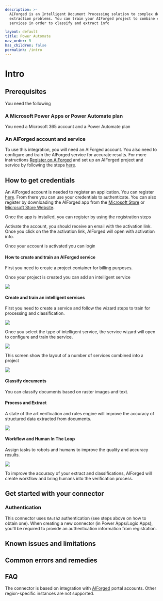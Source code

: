 ```yaml
---
description: >-
  AIForged is an Intelligent Document Processing solution to complex document
  extraction problems. You can train your AIForged project to combine cognitive
  services in order to classify and extract info

layout: default
title: Power Automate
nav_order: 5
has_children: false
permalink: /intro
---
```


# Intro

## Prerequisites

You need the following

### A Microsoft Power Apps or Power Automate plan

You need a Microsoft 365 account and a Power Automate plan

### An AIForged account and service

To use this integration, you will need an AIForged account. You also need to configure and train the AIForged service for accurate results. For more instructions [Register on AIForged](http://docs.aiforged.com/register.html) and set up an AIForged project and service by following the steps [here](http://docs.aiforged.com/projects.html).

## How to get credentials

An AIForged account is needed to register an application. You can register [here](https://www.aiforged.com/). From there you can use your credentials to authenticate. You can also register by downloading the AIForged app from the [Microsoft Store](https://ms-windows-store/pdp/?productid=9N9TV5K8F914) or [Microsoft Store Website](https://www.microsoft.com/store/apps/9N9TV5K8F914).

Once the app is installed, you can register by using the registration steps

Activate the account, you should receive an email with the activation link. Once you click on the the activation link, AIForged will open with activation info.

Once your account is activated you can login

#### How to create and train an AIForged service

First you need to create a project container for billing purposes.

Once your project is created you can add an intelligent service

![](<../.gitbook/assets/image (10) (1).png>)

#### Create and train an intelligent services

First you need to create a service and follow the wizard steps to train for processing and classification.

![](<../.gitbook/assets/image (28) (1).png>)

Once you select the type of intelligent service, the service wizard will open to configure and train the service.

![](<../.gitbook/assets/image (45) (2).png>)

This screen show the layout of a number of services combined into a project

![](<../.gitbook/assets/image (4) (1).png>)

#### Classify documents

You can classify documents based on raster images and text.

#### Process and Extract

A state of the art verification and rules engine will improve the accuracy of structured data extracted from documents.

![](<../.gitbook/assets/image (39) (1).png>)

#### Workflow and Human In The Loop

Assign tasks to robots and humans to improve the quality and accuracy results.

![](<../.gitbook/assets/image (29) (1) (1).png>)

To improve the accuracy of your extract and classifications, AIForged will create workflow and bring humans into the verification process.

## Get started with your connector

### Authentication

This connector uses `OAuth2` authentication (see steps above on how to obtain one). When creating a new connector (in Power Apps/Logic Apps), you'll be required to provide an authentication information from registration.

## Known issues and limitations

## Common errors and remedies

## FAQ

The connector is based on integration with [AIForged](https://www.aiforged.com/) portal accounts. Other region-specific instances are not supported.
